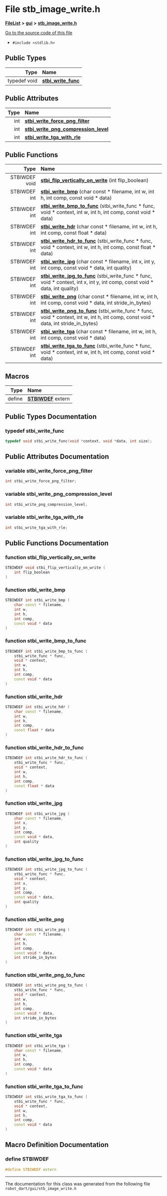 

# File stb\_image\_write.h



[**FileList**](files.md) **>** [**gui**](dir_6a9d4b7ec29c938d1d9a486c655cfc8a.md) **>** [**stb\_image\_write.h**](stb__image__write_8h.md)

[Go to the source code of this file](stb__image__write_8h_source.md)



* `#include <stdlib.h>`

















## Public Types

| Type | Name |
| ---: | :--- |
| typedef void | [**stbi\_write\_func**](#typedef-stbi_write_func)  <br> |




## Public Attributes

| Type | Name |
| ---: | :--- |
|  int | [**stbi\_write\_force\_png\_filter**](#variable-stbi_write_force_png_filter)  <br> |
|  int | [**stbi\_write\_png\_compression\_level**](#variable-stbi_write_png_compression_level)  <br> |
|  int | [**stbi\_write\_tga\_with\_rle**](#variable-stbi_write_tga_with_rle)  <br> |
















## Public Functions

| Type | Name |
| ---: | :--- |
|  STBIWDEF void | [**stbi\_flip\_vertically\_on\_write**](#function-stbi_flip_vertically_on_write) (int flip\_boolean) <br> |
|  STBIWDEF int | [**stbi\_write\_bmp**](#function-stbi_write_bmp) (char const \* filename, int w, int h, int comp, const void \* data) <br> |
|  STBIWDEF int | [**stbi\_write\_bmp\_to\_func**](#function-stbi_write_bmp_to_func) (stbi\_write\_func \* func, void \* context, int w, int h, int comp, const void \* data) <br> |
|  STBIWDEF int | [**stbi\_write\_hdr**](#function-stbi_write_hdr) (char const \* filename, int w, int h, int comp, const float \* data) <br> |
|  STBIWDEF int | [**stbi\_write\_hdr\_to\_func**](#function-stbi_write_hdr_to_func) (stbi\_write\_func \* func, void \* context, int w, int h, int comp, const float \* data) <br> |
|  STBIWDEF int | [**stbi\_write\_jpg**](#function-stbi_write_jpg) (char const \* filename, int x, int y, int comp, const void \* data, int quality) <br> |
|  STBIWDEF int | [**stbi\_write\_jpg\_to\_func**](#function-stbi_write_jpg_to_func) (stbi\_write\_func \* func, void \* context, int x, int y, int comp, const void \* data, int quality) <br> |
|  STBIWDEF int | [**stbi\_write\_png**](#function-stbi_write_png) (char const \* filename, int w, int h, int comp, const void \* data, int stride\_in\_bytes) <br> |
|  STBIWDEF int | [**stbi\_write\_png\_to\_func**](#function-stbi_write_png_to_func) (stbi\_write\_func \* func, void \* context, int w, int h, int comp, const void \* data, int stride\_in\_bytes) <br> |
|  STBIWDEF int | [**stbi\_write\_tga**](#function-stbi_write_tga) (char const \* filename, int w, int h, int comp, const void \* data) <br> |
|  STBIWDEF int | [**stbi\_write\_tga\_to\_func**](#function-stbi_write_tga_to_func) (stbi\_write\_func \* func, void \* context, int w, int h, int comp, const void \* data) <br> |



























## Macros

| Type | Name |
| ---: | :--- |
| define  | [**STBIWDEF**](stb__image__write_8h.md#define-stbiwdef)  extern<br> |

## Public Types Documentation




### typedef stbi\_write\_func 

```C++
typedef void stbi_write_func(void *context, void *data, int size);
```



## Public Attributes Documentation




### variable stbi\_write\_force\_png\_filter 

```C++
int stbi_write_force_png_filter;
```






### variable stbi\_write\_png\_compression\_level 

```C++
int stbi_write_png_compression_level;
```






### variable stbi\_write\_tga\_with\_rle 

```C++
int stbi_write_tga_with_rle;
```



## Public Functions Documentation




### function stbi\_flip\_vertically\_on\_write 

```C++
STBIWDEF void stbi_flip_vertically_on_write (
    int flip_boolean
) 
```






### function stbi\_write\_bmp 

```C++
STBIWDEF int stbi_write_bmp (
    char const * filename,
    int w,
    int h,
    int comp,
    const void * data
) 
```






### function stbi\_write\_bmp\_to\_func 

```C++
STBIWDEF int stbi_write_bmp_to_func (
    stbi_write_func * func,
    void * context,
    int w,
    int h,
    int comp,
    const void * data
) 
```






### function stbi\_write\_hdr 

```C++
STBIWDEF int stbi_write_hdr (
    char const * filename,
    int w,
    int h,
    int comp,
    const float * data
) 
```






### function stbi\_write\_hdr\_to\_func 

```C++
STBIWDEF int stbi_write_hdr_to_func (
    stbi_write_func * func,
    void * context,
    int w,
    int h,
    int comp,
    const float * data
) 
```






### function stbi\_write\_jpg 

```C++
STBIWDEF int stbi_write_jpg (
    char const * filename,
    int x,
    int y,
    int comp,
    const void * data,
    int quality
) 
```






### function stbi\_write\_jpg\_to\_func 

```C++
STBIWDEF int stbi_write_jpg_to_func (
    stbi_write_func * func,
    void * context,
    int x,
    int y,
    int comp,
    const void * data,
    int quality
) 
```






### function stbi\_write\_png 

```C++
STBIWDEF int stbi_write_png (
    char const * filename,
    int w,
    int h,
    int comp,
    const void * data,
    int stride_in_bytes
) 
```






### function stbi\_write\_png\_to\_func 

```C++
STBIWDEF int stbi_write_png_to_func (
    stbi_write_func * func,
    void * context,
    int w,
    int h,
    int comp,
    const void * data,
    int stride_in_bytes
) 
```






### function stbi\_write\_tga 

```C++
STBIWDEF int stbi_write_tga (
    char const * filename,
    int w,
    int h,
    int comp,
    const void * data
) 
```






### function stbi\_write\_tga\_to\_func 

```C++
STBIWDEF int stbi_write_tga_to_func (
    stbi_write_func * func,
    void * context,
    int w,
    int h,
    int comp,
    const void * data
) 
```



## Macro Definition Documentation





### define STBIWDEF 

```C++
#define STBIWDEF extern
```




------------------------------
The documentation for this class was generated from the following file `robot_dart/gui/stb_image_write.h`

